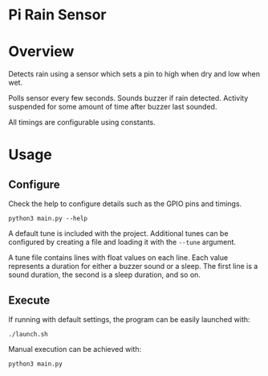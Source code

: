 Pi Rain Sensor
==============

# Overview

Detects rain using a sensor which sets a pin to high when dry and low when wet.

Polls sensor every few seconds. Sounds buzzer if rain detected. Activity suspended for some amount of time after buzzer last sounded.

All timings are configurable using constants.

# Usage

## Configure

Check the help to configure details such as the GPIO pins and timings.

```
python3 main.py --help
```

A default tune is included with the project. Additional tunes can be configured by creating a file and loading it with the `--tune` argument.

A tune file contains lines with float values on each line. Each value represents a duration for either a buzzer sound or a sleep. The first line is a sound duration, the second is a sleep duration, and so on.

## Execute

If running with default settings, the program can be easily launched with:

```
./launch.sh
```

Manual execution can be achieved with:

```
python3 main.py
```
